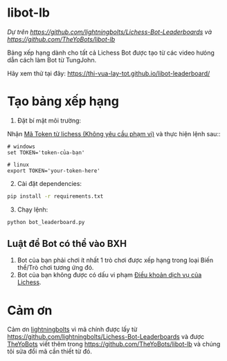 # libot-lb
*Dự trên https://github.com/lightningbolts/Lichess-Bot-Leaderboards và https://github.com/TheYoBots/libot-lb*

Bảng xếp hạng dành cho tất cả Lichess Bot được tạo từ các video hưóng dẫn cách làm Bot từ TungJohn.

Hãy xem thử tại đây: https://thi-vua-lay-tot.github.io/libot-leaderboard/

# Tạo bảng xếp hạng
1. Đặt bí mật môi trường:

Nhận [Mã Token từ lichess (Không yêu cầu phạm vi)](https://lichess.org/account/oauth/token/create?scopes[]=None&description=Bot+Leaderboard+Token) và thực hiện lệnh sau::
```
# windows
set TOKEN='token-của-bạn'

# linux
export TOKEN='your-token-here'
```
2. Cài đặt dependencies:
```bash
pip install -r requirements.txt
```
3. Chạy lệnh:
```bash
python bot_leaderboard.py
```

## Luật để Bot có thể vào BXH
1. Bot của bạn phải chơi ít nhất 1 trò chơi được xếp hạng trong loại Biến thể/Trò chơi tương ứng đó.
2. Bot của bạn không được có dấu vi phạm [Điều khoản dịch vụ của Lichess](https://lichess.org/terms-of-service).

# Cảm ơn
Cảm ơn [lightningbolts](https://github.com/lightningbolts) vì mã chính được lấy từ https://github.com/lightningbolts/Lichess-Bot-Leaderboards và được [TheYoBots](https://github.com/TheYoBots) viết thêm trong https://github.com/TheYoBots/libot-lb và chúng tôi sửa đổi mã cần thiết từ đó.
